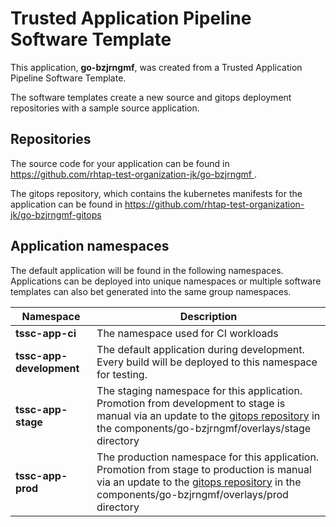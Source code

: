 # Trusted Application Pipeline Software Template

This application, **go-bzjrngmf**, was created from a Trusted Application Pipeline Software Template.

The software templates create a new source and gitops deployment repositories with a sample source application. 

## Repositories

The source code for your application can be found in [https://github.com/rhtap-test-organization-jk/go-bzjrngmf ](https://github.com/rhtap-test-organization-jk/go-bzjrngmf ).
 
The gitops repository, which contains the kubernetes manifests for the application can be found in 
[https://github.com/rhtap-test-organization-jk/go-bzjrngmf-gitops ](https://github.com/rhtap-test-organization-jk/go-bzjrngmf-gitops ) 

## Application namespaces 

The default application will be found in the following namespaces. Applications can be deployed into unique namespaces or multiple software templates can also bet generated into the same group namespaces.  

|  Namespace   |  Description   |  
| -------- | -------- |
| **tssc-app-ci** | The namespace used for CI workloads |
| **tssc-app-development** | The default application during development. Every build will be deployed to this namespace for testing. |
| **tssc-app-stage** | The staging namespace for this application. Promotion from development to stage is manual via an update to the [gitops repository](https://github.com/rhtap-test-organization-jk/go-bzjrngmf-gitops ) in the components/go-bzjrngmf/overlays/stage directory |
| **tssc-app-prod** | The production namespace for this application. Promotion from stage to production is manual via an update to the [gitops repository](https://github.com/rhtap-test-organization-jk/go-bzjrngmf-gitops ) in the components/go-bzjrngmf/overlays/prod directory |